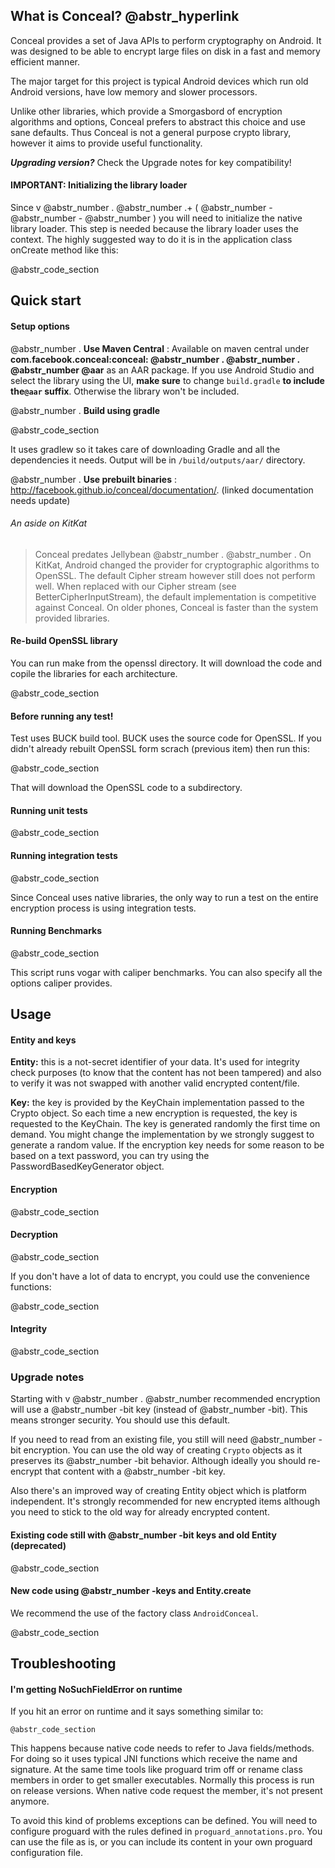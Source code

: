 ## What is Conceal? @abstr_hyperlink 

Conceal provides a set of Java APIs to perform cryptography on Android. It was designed to be able to encrypt large files on disk in a fast and memory efficient manner. 

The major target for this project is typical Android devices which run old Android versions, have low memory and slower processors.

Unlike other libraries, which provide a Smorgasbord of encryption algorithms and options, Conceal prefers to abstract this choice and use sane defaults. Thus Conceal is not a general purpose crypto library, however it aims to provide useful functionality.

**_Upgrading version?_** Check the Upgrade notes for key compatibility!

#### IMPORTANT: Initializing the library loader

Since v @abstr_number . @abstr_number .+ ( @abstr_number - @abstr_number - @abstr_number ) you will need to initialize the native library loader. This step is needed because the library loader uses the context. The highly suggested way to do it is in the application class onCreate method like this:

@abstr_code_section 

## Quick start

#### Setup options

@abstr_number . **Use Maven Central** : Available on maven central under **com.facebook.conceal:conceal: @abstr_number . @abstr_number . @abstr_number @aar** as an AAR package. If you use Android Studio and select the library using the UI, **make sure** to change `build.gradle` **to include the`@aar` suffix**. Otherwise the library won't be included.

@abstr_number . **Build using gradle**

@abstr_code_section 

It uses gradlew so it takes care of downloading Gradle and all the dependencies it needs. Output will be in `/build/outputs/aar/` directory.

@abstr_number . **Use prebuilt binaries** : http://facebook.github.io/conceal/documentation/. (linked documentation needs update)

###### An aside on KitKat

> Conceal predates Jellybean @abstr_number . @abstr_number . On KitKat, Android changed the provider for cryptographic algorithms to OpenSSL. The default Cipher stream however still does not perform well. When replaced with our Cipher stream (see BetterCipherInputStream), the default implementation is competitive against Conceal. On older phones, Conceal is faster than the system provided libraries.

#### Re-build OpenSSL library

You can run make from the openssl directory. It will download the code and copile the libraries for each architecture.

@abstr_code_section 

#### Before running any test!

Test uses BUCK build tool. BUCK uses the source code for OpenSSL. If you didn't already rebuilt OpenSSL form scrach (previous item) then run this:

@abstr_code_section 

That will download the OpenSSL code to a subdirectory.

#### Running unit tests

@abstr_code_section 

#### Running integration tests

@abstr_code_section 

Since Conceal uses native libraries, the only way to run a test on the entire encryption process is using integration tests.

#### Running Benchmarks

@abstr_code_section 

This script runs vogar with caliper benchmarks. You can also specify all the options caliper provides.

## Usage

#### Entity and keys

**Entity:** this is a not-secret identifier of your data. It's used for integrity check purposes (to know that the content has not been tampered) and also to verify it was not swapped with another valid encrypted content/file.

**Key:** the key is provided by the KeyChain implementation passed to the Crypto object. So each time a new encryption is requested, the key is requested to the KeyChain. The key is generated randomly the first time on demand. You might change the implementation by we strongly suggest to generate a random value. If the encryption key needs for some reason to be based on a text password, you can try using the PasswordBasedKeyGenerator object.

#### Encryption

@abstr_code_section 

#### Decryption

@abstr_code_section 

If you don't have a lot of data to encrypt, you could use the convenience functions:

@abstr_code_section 

#### Integrity

@abstr_code_section 

### Upgrade notes

Starting with v @abstr_number . @abstr_number recommended encryption will use a @abstr_number -bit key (instead of @abstr_number -bit). This means stronger security. You should use this default.

If you need to read from an existing file, you still will need @abstr_number -bit encryption. You can use the old way of creating `Crypto` objects as it preserves its @abstr_number -bit behavior. Although ideally you should re-encrypt that content with a @abstr_number -bit key.

Also there's an improved way of creating Entity object which is platform independent. It's strongly recommended for new encrypted items although you need to stick to the old way for already encrypted content.

#### Existing code still with @abstr_number -bit keys and old Entity (deprecated)

@abstr_code_section 

#### New code using @abstr_number -keys and Entity.create

We recommend the use of the factory class `AndroidConceal`.

@abstr_code_section 

## Troubleshooting

#### I'm getting NoSuchFieldError on runtime

If you hit an error on runtime and it says something similar to:

`@abstr_code_section`

This happens because native code needs to refer to Java fields/methods. For doing so it uses typical JNI functions which receive the name and signature. At the same time tools like proguard trim off or rename class members in order to get smaller executables. Normally this process is run on release versions. When native code request the member, it's not present anymore.

To avoid this kind of problems exceptions can be defined. You will need to configure proguard with the rules defined in `proguard_annotations.pro`. You can use the file as is, or you can include its content in your own proguard configuration file.

